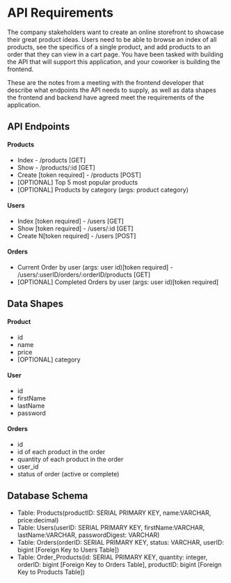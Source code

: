 # API Requirements
The company stakeholders want to create an online storefront to showcase their great product ideas. Users need to be able to browse an index of all products, see the specifics of a single product, and add products to an order that they can view in a cart page. You have been tasked with building the API that will support this application, and your coworker is building the frontend.

These are the notes from a meeting with the frontend developer that describe what endpoints the API needs to supply, as well as data shapes the frontend and backend have agreed meet the requirements of the application. 

## API Endpoints
#### Products
- Index - /products [GET]
- Show - /products/:id [GET]
- Create [token required] - /products [POST]
- [OPTIONAL] Top 5 most popular products 
- [OPTIONAL] Products by category (args: product category)

#### Users
- Index [token required] - /users [GET]
- Show [token required] - /users/:id [GET]
- Create N[token required] - /users [POST]

#### Orders
- Current Order by user (args: user id)[token required] - /users/:userID/orders/:orderID/products [GET]
- [OPTIONAL] Completed Orders by user (args: user id)[token required]

## Data Shapes
#### Product
-  id
- name
- price
- [OPTIONAL] category

#### User
- id
- firstName
- lastName
- password

#### Orders
- id
- id of each product in the order
- quantity of each product in the order
- user_id
- status of order (active or complete)

## Database Schema

- Table: Products(productID: SERIAL PRIMARY KEY, name:VARCHAR, price:decimal)
- Table: Users(userID: SERIAL PRIMARY KEY, firstName:VARCHAR, lastName:VARCHAR, passwordDigest: VARCHAR)
- Table: Orders(orderID: SERIAL PRIMARY KEY, status: VARCHAR, userID: bigint [Foreign Key to Users Table])
- Table: Order_Products(id: SERIAL PRIMARY KEY, quantity: integer, orderID: bigint [Foreign Key to Orders Table], productID: bigint [Foreign Key to Products Table])